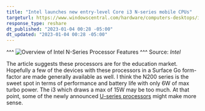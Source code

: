 ```yaml
---
title: "Intel launches new entry-level Core i3 N-series mobile CPUs"
targeturl: https://www.windowscentral.com/hardware/computers-desktops/intel-core-i3-n-series-launch-ces-2023 
response_type: reshare
dt_published: "2023-01-04 00:28 -05:00"
dt_updated: "2023-01-04 00:28 -05:00"
---
```


^^^
![Overview of Intel N-Series Processor Features](https://cdn.mos.cms.futurecdn.net/kkWgG7UZh3ySjrniGmYmDk-1200-80.jpg)
^^^ Source: *Intel*

The article suggests these processors are for the education market. Hopefully a few of the devices with these processors in a Surface Go form-factor are made generally available as well. I think the N200 series is the sweet spot in terms of performance and battery life with only 6W of max turbo power. The i3 which draws a max of 15W may be too much. At that point, some of the newly announced [U-series processors](https://www.windowscentral.com/hardware/computers-desktops/13th-gen-intel-core-mobile-cpus-announced-ces-2023) might make more sense. 